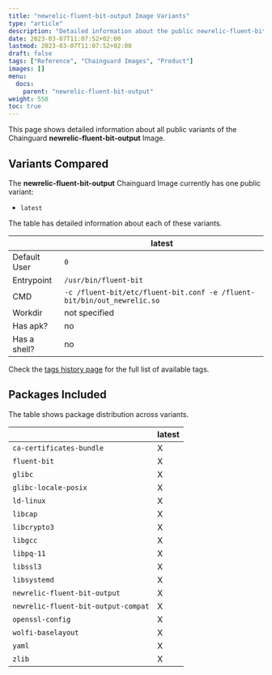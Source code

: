 ```yaml
---
title: "newrelic-fluent-bit-output Image Variants"
type: "article"
description: "Detailed information about the public newrelic-fluent-bit-output Chainguard Image variants"
date: 2023-03-07T11:07:52+02:00
lastmod: 2023-03-07T11:07:52+02:00
draft: false
tags: ["Reference", "Chainguard Images", "Product"]
images: []
menu:
  docs:
    parent: "newrelic-fluent-bit-output"
weight: 550
toc: true
---
```


This page shows detailed information about all public variants of the Chainguard **newrelic-fluent-bit-output** Image.

## Variants Compared
The **newrelic-fluent-bit-output** Chainguard Image currently has one public variant: 

- `latest`

The table has detailed information about each of these variants.

|              | latest                                                                  |
|--------------|-------------------------------------------------------------------------|
| Default User | `0`                                                                     |
| Entrypoint   | `/usr/bin/fluent-bit`                                                   |
| CMD          | `-c /fluent-bit/etc/fluent-bit.conf -e /fluent-bit/bin/out_newrelic.so` |
| Workdir      | not specified                                                           |
| Has apk?     | no                                                                      |
| Has a shell? | no                                                                      |

Check the [tags history page](/chainguard/chainguard-images/reference/newrelic-fluent-bit-output/tags_history/) for the full list of available tags.

## Packages Included
The table shows package distribution across variants.

|                                     | latest |
|-------------------------------------|--------|
| `ca-certificates-bundle`            | X      |
| `fluent-bit`                        | X      |
| `glibc`                             | X      |
| `glibc-locale-posix`                | X      |
| `ld-linux`                          | X      |
| `libcap`                            | X      |
| `libcrypto3`                        | X      |
| `libgcc`                            | X      |
| `libpq-11`                          | X      |
| `libssl3`                           | X      |
| `libsystemd`                        | X      |
| `newrelic-fluent-bit-output`        | X      |
| `newrelic-fluent-bit-output-compat` | X      |
| `openssl-config`                    | X      |
| `wolfi-baselayout`                  | X      |
| `yaml`                              | X      |
| `zlib`                              | X      |
